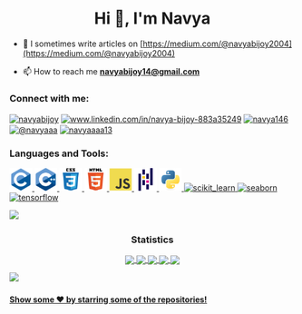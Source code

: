 <h1 align="center">Hi 👋, I'm Navya</h1>


<!-- - 🔭 I’m currently working as a **SWE Fellow** at **Headstarter.AI** -->

- 📝 I sometimes write articles on [https://medium.com/@navyabijoy2004](https://medium.com/@navyabijoy2004)

- 📫 How to reach me **navyabijoy14@gmail.com**
<!-- <h3 align="center"> Machine Learning and AI excites me, learning about how their functions work under-the-hood has been an amazing journey!</h3>
 -->
<!--  <p align="left"> <a href="https://github.com/ryo-ma/github-profile-trophy"><img src="https://github-profile-trophy.vercel.app/?username=navyabijoy&theme=darkhub" alt="navyabijoy" /></a> </p>
  -->
<!-- ## GSSOC(24) Badges 🪶
<div style='display:flex; align-items:center; gap: 10px;' align='center'><a href="https://gssoc.girlscript.tech/leaderboard">
<img src="https://raw.githubusercontent.com/girlscript/gssoc-website-new/main/public/badges/postman.png" width="130px" height="130px" />
  <img src="https://github.com/girlscript/gssoc-website-new/blob/main/public/badges/1.png" width="130px" height="130px" />
  <img src="https://github.com/girlscript/gssoc-website-new/blob/main/public/badges/2.png" width="130px" height="130px" />
  <img src="https://github.com/girlscript/gssoc-website-new/blob/main/public/badges/3.png" width="130px" height="130px" />
  <img src="https://github.com/girlscript/gssoc-website-new/blob/main/public/badges/4.png" width="130px" height="130px" />
  <img src="https://github.com/girlscript/gssoc-website-new/blob/main/public/badges/5.png" width="130px" height="130px" />
<!--   <img src="https://github.com/girlscript/gssoc-website-new/blob/main/public/badges/6.png" width="105px" height="105px" />
  <img src="https://github.com/girlscript/gssoc-website-new/blob/main/public/badges/7.png" width="100px" height="100px" />
  <img src="https://github.com/girlscript/gssoc-website-new/blob/main/public/badges/8.png" width="100px" height="100px" /> --></a> 

<h3 align="left">Connect with me:</h3>
<p align="left">
<a href="https://twitter.com/navyabijoy" target="blank"><img align="center" src="https://raw.githubusercontent.com/rahuldkjain/github-profile-readme-generator/master/src/images/icons/Social/twitter.svg" alt="navyabijoy" height="30" width="40" /></a>
<a href="https://linkedin.com/in/www.linkedin.com/in/navya-bijoy-883a35249" target="blank"><img align="center" src="https://raw.githubusercontent.com/rahuldkjain/github-profile-readme-generator/master/src/images/icons/Social/linked-in-alt.svg" alt="www.linkedin.com/in/navya-bijoy-883a35249" height="30" width="40" /></a>
<a href="https://kaggle.com/navya146" target="blank"><img align="center" src="https://raw.githubusercontent.com/rahuldkjain/github-profile-readme-generator/master/src/images/icons/Social/kaggle.svg" alt="navya146" height="30" width="40" /></a>
<a href="https://medium.com/@navyaaa" target="blank"><img align="center" src="https://raw.githubusercontent.com/rahuldkjain/github-profile-readme-generator/master/src/images/icons/Social/medium.svg" alt="@navyaaa" height="30" width="40" /></a>
<a href="https://www.leetcode.com/navyaaaa13" target="blank"><img align="center" src="https://raw.githubusercontent.com/rahuldkjain/github-profile-readme-generator/master/src/images/icons/Social/leet-code.svg" alt="navyaaaa13" height="30" width="40" /></a>
</p>

<h3 align="left">Languages and Tools:</h3>
<p align="left"> <a href="https://www.cprogramming.com/" target="_blank" rel="noreferrer"> <img src="https://raw.githubusercontent.com/devicons/devicon/master/icons/c/c-original.svg" alt="c" width="40" height="40"/> </a> <a href="https://www.w3schools.com/cpp/" target="_blank" rel="noreferrer"> <img src="https://raw.githubusercontent.com/devicons/devicon/master/icons/cplusplus/cplusplus-original.svg" alt="cplusplus" width="40" height="40"/> </a> <a href="https://www.w3schools.com/css/" target="_blank" rel="noreferrer"> <img src="https://raw.githubusercontent.com/devicons/devicon/master/icons/css3/css3-original-wordmark.svg" alt="css3" width="40" height="40"/> </a> <a href="https://www.w3.org/html/" target="_blank" rel="noreferrer"> <img src="https://raw.githubusercontent.com/devicons/devicon/master/icons/html5/html5-original-wordmark.svg" alt="html5" width="40" height="40"/> </a> <a href="https://developer.mozilla.org/en-US/docs/Web/JavaScript" target="_blank" rel="noreferrer"> <img src="https://raw.githubusercontent.com/devicons/devicon/master/icons/javascript/javascript-original.svg" alt="javascript" width="40" height="40"/> </a> <a href="https://pandas.pydata.org/" target="_blank" rel="noreferrer"> <img src="https://raw.githubusercontent.com/devicons/devicon/2ae2a900d2f041da66e950e4d48052658d850630/icons/pandas/pandas-original.svg" alt="pandas" width="40" height="40"/> </a> <a href="https://www.python.org" target="_blank" rel="noreferrer"> <img src="https://raw.githubusercontent.com/devicons/devicon/master/icons/python/python-original.svg" alt="python" width="40" height="40"/> </a> <a href="https://scikit-learn.org/" target="_blank" rel="noreferrer"> <img src="https://upload.wikimedia.org/wikipedia/commons/0/05/Scikit_learn_logo_small.svg" alt="scikit_learn" width="40" height="40"/> </a> <a href="https://seaborn.pydata.org/" target="_blank" rel="noreferrer"> <img src="https://seaborn.pydata.org/_images/logo-mark-lightbg.svg" alt="seaborn" width="40" height="40"/> </a> <a href="https://www.tensorflow.org" target="_blank" rel="noreferrer"> <img src="https://www.vectorlogo.zone/logos/tensorflow/tensorflow-icon.svg" alt="tensorflow" width="40" height="40"/> </a> </p>
<!-- <p><img align="center" src="https://github-readme-stats.vercel.app/api/top-langs?username=navyabijoy&theme=dark&hide_border=false&include_all_commits=true&show_icons=true&locale=en&layout=compact" alt="navyabijoy" /></p> -->


<img src="https://user-images.githubusercontent.com/73097560/115834477-dbab4500-a447-11eb-908a-139a6edaec5c.gif"><h3 align="center">Statistics</h3>
<div align="center">
<a href="https://github.com/navyabijoy">
<img align="center" src="http://github-profile-summary-cards.vercel.app/api/cards/stats?username=navyabijoy&theme=2077" height="180em" />
<img align="center" src="http://github-profile-summary-cards.vercel.app/api/cards/most-commit-language?username=navyabijoy&theme=2077" height="180em" />
<img align="center" src="http://github-profile-summary-cards.vercel.app/api/cards/repos-per-language?username=navyabijoy&theme=2077" height="180em" />
<img align="center" src="http://github-profile-summary-cards.vercel.app/api/cards/productive-time?username=navyabijoy&theme=2077" height="180em" />
<img align="center" src="http://github-profile-summary-cards.vercel.app/api/cards/profile-details?username=navyabijoy&theme=2077" height="180em" />
</div>

  ![](https://komarev.com/ghpvc/?username=navyabijoy&color=blue)
  #### Show some ❤️ by starring some of the repositories!
